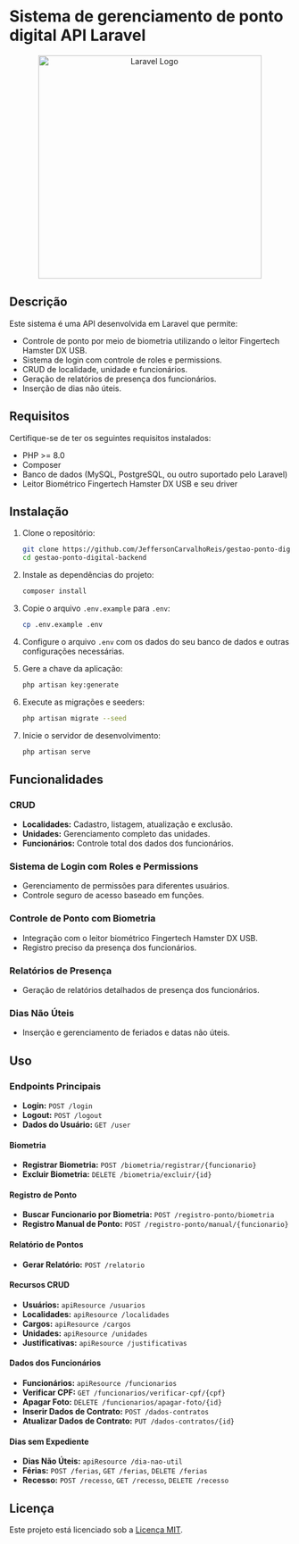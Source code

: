 # Sistema de gerenciamento de ponto digital API Laravel

<p align="center">
  <img src="https://raw.githubusercontent.com/laravel/art/master/logo-lockup/5%20SVG/2%20CMYK/1%20Full%20Color/laravel-logolockup-cmyk-red.svg" width="400" alt="Laravel Logo">
</p>

## Descrição

Este sistema é uma API desenvolvida em Laravel que permite:

- Controle de ponto por meio de biometria utilizando o leitor Fingertech Hamster DX USB.
- Sistema de login com controle de roles e permissions.
- CRUD de localidade, unidade e funcionários.
- Geração de relatórios de presença dos funcionários.
- Inserção de dias não úteis.

## Requisitos

Certifique-se de ter os seguintes requisitos instalados:

- PHP >= 8.0
- Composer
- Banco de dados (MySQL, PostgreSQL, ou outro suportado pelo Laravel)
- Leitor Biométrico Fingertech Hamster DX USB e seu driver

## Instalação

1. Clone o repositório:

   ```bash
   git clone https://github.com/JeffersonCarvalhoReis/gestao-ponto-digital-backend.git
   cd gestao-ponto-digital-backend
   ```

2. Instale as dependências do projeto:

   ```bash
   composer install
   ```

3. Copie o arquivo `.env.example` para `.env`:

   ```bash
   cp .env.example .env
   ```

4. Configure o arquivo `.env` com os dados do seu banco de dados e outras configurações necessárias.

5. Gere a chave da aplicação:

   ```bash
   php artisan key:generate
   ```

6. Execute as migrações e seeders:

   ```bash
   php artisan migrate --seed
   ```

7. Inicie o servidor de desenvolvimento:

   ```bash
   php artisan serve
   ```

## Funcionalidades

### CRUD

- **Localidades:** Cadastro, listagem, atualização e exclusão.
- **Unidades:** Gerenciamento completo das unidades.
- **Funcionários:** Controle total dos dados dos funcionários.

### Sistema de Login com Roles e Permissions

- Gerenciamento de permissões para diferentes usuários.
- Controle seguro de acesso baseado em funções.

### Controle de Ponto com Biometria

- Integração com o leitor biométrico Fingertech Hamster DX USB.
- Registro preciso da presença dos funcionários.

### Relatórios de Presença

- Geração de relatórios detalhados de presença dos funcionários.

### Dias Não Úteis

- Inserção e gerenciamento de feriados e datas não úteis.

## Uso

### Endpoints Principais

- **Login:** `POST /login`
- **Logout:** `POST /logout`
- **Dados do Usuário:** `GET /user`

#### Biometria
- **Registrar Biometria:** `POST /biometria/registrar/{funcionario}`
- **Excluir Biometria:** `DELETE /biometria/excluir/{id}`

#### Registro de Ponto
- **Buscar Funcionario por Biometria:** `POST /registro-ponto/biometria`
- **Registro Manual de Ponto:** `POST /registro-ponto/manual/{funcionario}`

#### Relatório de Pontos
- **Gerar Relatório:** `POST /relatorio`

#### Recursos CRUD
- **Usuários:** `apiResource /usuarios`
- **Localidades:** `apiResource /localidades`
- **Cargos:** `apiResource /cargos`
- **Unidades:** `apiResource /unidades`
- **Justificativas:** `apiResource /justificativas`

#### Dados dos Funcionários
- **Funcionários:** `apiResource /funcionarios`
- **Verificar CPF:** `GET /funcionarios/verificar-cpf/{cpf}`
- **Apagar Foto:** `DELETE /funcionarios/apagar-foto/{id}`
- **Inserir Dados de Contrato:** `POST /dados-contratos`
- **Atualizar Dados de Contrato:** `PUT /dados-contratos/{id}`

#### Dias sem Expediente
- **Dias Não Úteis:** `apiResource /dia-nao-util`
- **Férias:** `POST /ferias`, `GET /ferias`, `DELETE /ferias`
- **Recesso:** `POST /recesso`, `GET /recesso`, `DELETE /recesso`

## Licença

Este projeto está licenciado sob a [Licença MIT](https://opensource.org/licenses/MIT).


